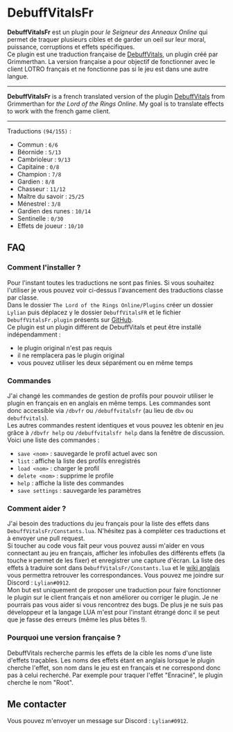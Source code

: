 # DebuffVitalsFr

**DebuffVitalsFr** est un plugin pour _le Seigneur des Anneaux Online_ qui permet de traquer plusieurs cibles et de garder un oeil sur leur moral, puissance, corruptions et effets spécifiques.  
Ce plugin est une traduction française de [DebuffVitals](https://github.com/grimmerthan/DebuffVitals), un plugin créé par Grimmerthan. La version française a pour objectif de fonctionner avec le client LOTRO français et ne fonctionne pas si le jeu est dans une autre langue.

* * *

**DebuffVitalsFr** is a french translated version of the plugin [DebuffVitals](https://github.com/grimmerthan/DebuffVitals) from Grimmerthan for _the Lord of the Rings Online_. My goal is to translate effects to work with the french game client.

* * *

Traductions `(94/155)` :

-   Commun : `6/6`
-   Béornide : `5/13`
-   Cambrioleur : `9/13`
-   Capitaine : `0/8`
-   Champion : `7/8`
-   Gardien : `8/8`
-   Chasseur : `11/12`
-   Maître du savoir : `25/25`
-   Ménestrel : `3/8`
-   Gardien des runes : `10/14`
-   Sentinelle : `0/30`
-   Effets de joueur : `10/10`

## FAQ

### Comment l'installer ?

Pour l'instant toutes les traductions ne sont pas finies. Si vous souhaitez l'utiliser je vous  pouvez voir ci-dessus l'avancement des traductions classe par classe.  
Dans le dossier `The Lord of the Rings Online/Plugins` créer un dossier `Lylian` puis déplacez y le dossier `DebuffVitalsFR` et le fichier `DebuffVitalsFr.plugin` présents sur [GitHub](https://github.com/LilianHiault/DebuffVitalsFr.git).  
Ce plugin est un plugin différent de DebuffVitals et peut être installé indépendamment :

-   le plugin original n'est pas requis
-   il ne remplacera pas le plugin original
-   vous pouvez utiliser les deux séparément ou en même temps

### Commandes

J'ai changé les commandes de gestion de profils pour pouvoir utiliser le plugin en français en en anglais en même temps. Les commandes sont donc accessible via `/dbvfr` ou `/debuffvitalsfr` (au lieu de `dbv` ou `debuffvitals`).  
Les autres commandes restent identiques et vous pouvez les obtenir en jeu grâce à `/dbvfr help` ou `/debuffvitalsfr help` dans la fenêtre de discussion.
Voici une liste des commandes :

-   `save <nom>` : sauvegarde le profil actuel avec son <nom>
-   `list` : affiche la liste des profils enregistrés
-   `load <nom>` : charger le profil <nom>
-   `delete <nom>` : supprime le profile <nom>
-   `help` : affiche la liste des commandes
-   `save settings` : sauvegarde les paramètres

### Comment aider ?

J'ai besoin des traductions du jeu français pour la liste des effets dans `DebuffVitalsFr/Constants.lua`. N'hésitez pas à compléter ces traductions et à envoyer une pull request.  
Si toucher au code vous fait peur vous pouvez aussi m'aider en vous connectant au jeu en français, afficher les infobulles des différents effets (la touche `H` permet de les fixer) et enregistrer une capture d'écran. La liste des effets à traduire sont dans `DebuffVitalsFr/Constants.lua` et le [wiki anglais](https://lotro-wiki.com/index.php/Skills#Class_Skills) vous permettra retrouver les correspondances. Vous pouvez me joindre sur Discord : `Lylian#0912`.  
Mon but est uniquement de proposer une traduction pour faire fonctionner le plugin sur le client français et non améliorer ou corriger le plugin. Je ne pourrais pas vous aider si vous rencontrez des bugs. De plus je ne suis pas développeur et la langage LUA m'est pour l'instant étrangé donc il se peut que je fasse des erreurs (même les plus bêtes !).

### Pourquoi une version française ?

DebuffVitals recherche parmis les effets de la cible les noms d'une liste d'effets traçables. Les noms des effets étant en anglais lorsque le plugin cherche l'effet, son nom dans le jeu est en français et ne correspond donc pas à celui recherché. Par exemple pour traquer l'effet "Enraciné", le plugin cherche le nom "Root".

## Me contacter

Vous pouvez m'envoyer un message sur Discord : `Lylian#0912`.
